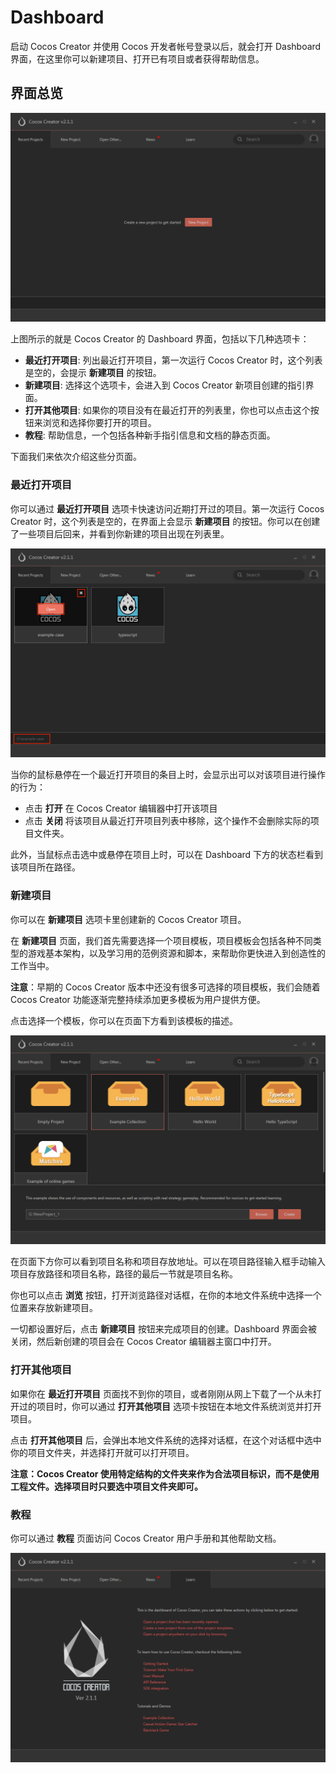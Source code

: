 # Dashboard

启动 Cocos Creator 并使用 Cocos 开发者帐号登录以后，就会打开 Dashboard 界面，在这里你可以新建项目、打开已有项目或者获得帮助信息。

## 界面总览

![](dashboard/overview.png)

上图所示的就是 Cocos Creator 的 Dashboard 界面，包括以下几种选项卡：

- **最近打开项目**: 列出最近打开项目，第一次运行 Cocos Creator 时，这个列表是空的，会提示 **新建项目** 的按钮。
- **新建项目**: 选择这个选项卡，会进入到 Cocos Creator 新项目创建的指引界面。
- **打开其他项目**: 如果你的项目没有在最近打开的列表里，你也可以点击这个按钮来浏览和选择你要打开的项目。
- **教程**: 帮助信息，一个包括各种新手指引信息和文档的静态页面。

下面我们来依次介绍这些分页面。

### 最近打开项目

你可以通过 **最近打开项目** 选项卡快速访问近期打开过的项目。第一次运行 Cocos Creator 时，这个列表是空的，在界面上会显示 **新建项目** 的按钮。你可以在创建了一些项目后回来，并看到你新建的项目出现在列表里。

![recent project hovering](dashboard/recent_project.png)

当你的鼠标悬停在一个最近打开项目的条目上时，会显示出可以对该项目进行操作的行为：

- 点击 **打开** 在 Cocos Creator 编辑器中打开该项目
- 点击 **关闭** 将该项目从最近打开项目列表中移除，这个操作不会删除实际的项目文件夹。

此外，当鼠标点击选中或悬停在项目上时，可以在 Dashboard 下方的状态栏看到该项目所在路径。

### 新建项目

你可以在 **新建项目** 选项卡里创建新的 Cocos Creator 项目。

在 **新建项目** 页面，我们首先需要选择一个项目模板，项目模板会包括各种不同类型的游戏基本架构，以及学习用的范例资源和脚本，来帮助你更快进入到创造性的工作当中。

**注意**：早期的 Cocos Creator 版本中还没有很多可选择的项目模板，我们会随着 Cocos Creator 功能逐渐完整持续添加更多模板为用户提供方便。

点击选择一个模板，你可以在页面下方看到该模板的描述。

![choose template](dashboard/new_project.png)

在页面下方你可以看到项目名称和项目存放地址。可以在项目路径输入框手动输入项目存放路径和项目名称，路径的最后一节就是项目名称。

你也可以点击 **浏览** 按钮，打开浏览路径对话框，在你的本地文件系统中选择一个位置来存放新建项目。

一切都设置好后，点击 **新建项目** 按钮来完成项目的创建。Dashboard 界面会被关闭，然后新创建的项目会在 Cocos Creator 编辑器主窗口中打开。

### 打开其他项目

如果你在 **最近打开项目** 页面找不到你的项目，或者刚刚从网上下载了一个从未打开过的项目时，你可以通过 **打开其他项目**
选项卡按钮在本地文件系统浏览并打开项目。

点击 **打开其他项目** 后，会弹出本地文件系统的选择对话框，在这个对话框中选中你的项目文件夹，并选择打开就可以打开项目。

**注意：Cocos Creator 使用特定结构的文件夹来作为合法项目标识，而不是使用工程文件。选择项目时只要选中项目文件夹即可。**

### 教程

你可以通过 **教程** 页面访问 Cocos Creator 用户手册和其他帮助文档。

![dashboard learn](dashboard/learn.png)
